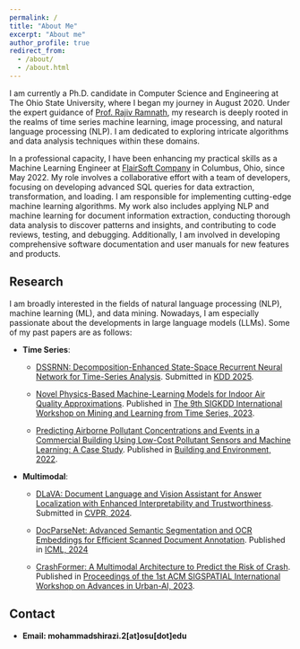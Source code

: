 ```yaml
---
permalink: /
title: "About Me"
excerpt: "About me"
author_profile: true
redirect_from: 
  - /about/
  - /about.html
---
```


I am currently a Ph.D. candidate in Computer Science and Engineering at The Ohio State University, where I began my journey in August 2020. Under the expert guidance of [Prof. Rajiv Ramnath](http://web.cse.ohio-state.edu/~ramnath.6/), my research is deeply rooted in the realms of time series machine learning, image processing, and natural language processing (NLP). I am dedicated to exploring intricate algorithms and data analysis techniques within these domains.

In a professional capacity, I have been enhancing my practical skills as a Machine Learning Engineer at [FlairSoft Company](https://flairsoft.net/) in Columbus, Ohio, since May 2022. My role involves a collaborative effort with a team of developers, focusing on developing advanced SQL queries for data extraction, transformation, and loading. I am responsible for implementing cutting-edge machine learning algorithms. My work also includes applying NLP and machine learning for document information extraction, conducting thorough data analysis to discover patterns and insights, and contributing to code reviews, testing, and debugging. Additionally, I am involved in developing comprehensive software documentation and user manuals for new features and products.


Research
------
I am broadly interested in the fields of natural language processing (NLP), machine learning (ML), and data mining. Nowadays, I am especially passionate about the developments in large language models (LLMs). Some of my past papers are as follows:

* **Time Series**:

  * [DSSRNN: Decomposition-Enhanced State-Space Recurrent Neural Network for Time-Series Analysis](https://arxiv.org/pdf/2412.00994). Submitted in [KDD 2025](https://github.com/ahmad-shirazi/DSSRNN).

  * [Novel Physics-Based Machine-Learning Models for Indoor Air Quality Approximations](https://arxiv.org/abs/2308.01438). Published in [The 9th SIGKDD International Workshop on Mining and Learning from Time Series, 2023](https://kdd-milets.github.io/milets2023/).

  * [Predicting Airborne Pollutant Concentrations and Events in a Commercial Building Using Low-Cost Pollutant Sensors and Machine Learning: A Case Study](https://www.sciencedirect.com/science/article/pii/S0360132322000816). Published in [Building and Environment, 2022](https://www.sciencedirect.com/journal/building-and-environment).


* **Multimodal**:

  * [DLaVA: Document Language and Vision Assistant for Answer Localization with Enhanced Interpretability and Trustworthiness](https://arxiv.org/abs/2412.00151). Submitted in [CVPR, 2024](https://github.com/ahmad-shirazi/AnnotMLLM).
 
  * [DocParseNet: Advanced Semantic Segmentation and OCR Embeddings for Efficient Scanned Document Annotation](https://arxiv.org/pdf/2406.17591). Published in [ICML, 2024](https://github.com/ahmad-shirazi/DocParseNet)

  * [CrashFormer: A Multimodal Architecture to Predict the Risk of Crash](https://dl.acm.org/doi/pdf/10.1145/3615900.3628769). Published in [Proceedings of the 1st ACM SIGSPATIAL International Workshop on Advances in Urban-AI, 2023](https://dl.acm.org/doi/proceedings/10.1145/3615900).













Contact
------
* **Email: mohammadshirazi.2[at]osu[dot]edu**


<!-- <script type="text/javascript" id="clustrmaps" src="//clustrmaps.com/map_v2.js?d=wPR6wWrAAiIPGwQUhyRNB0WvWcNTYj6NwDShYBeL9nA&cl=ffffff&w=a"></script> -->
<script type="text/javascript" id="clstr_globe" src="//clustrmaps.com/globe.js?d=mLljVx8fiZt1rLUR7bFQGY4xlGnKgWksRgaLCqXZz5A"></script>